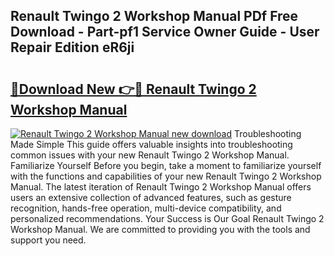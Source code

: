 ## Renault Twingo 2 Workshop Manual PDf Free Download - Part-pf1 Service Owner Guide - User Repair Edition eR6ji

# <h2><a href="http://bc64689.oget.top/?id=Renault+Twingo+2+Workshop+Manual">🔗Download New 👉🔴 Renault Twingo 2 Workshop Manual</a></h2>

[![Renault Twingo 2 Workshop Manual new download](https://i.imgur.com/5g1atiW.png)](http://bc64689.oget.top/?id=Renault+Twingo+2+Workshop+Manual)
Troubleshooting Made Simple This guide offers valuable insights into troubleshooting common issues with your new Renault Twingo 2 Workshop Manual. Familiarize Yourself Before you begin, take a moment to familiarize yourself with the functions and capabilities of your new Renault Twingo 2 Workshop Manual. The latest iteration of Renault Twingo 2 Workshop Manual offers users an extensive collection of advanced features, such as gesture recognition, hands-free operation, multi-device compatibility, and personalized recommendations. Your Success is Our Goal Renault Twingo 2 Workshop Manual. We are committed to providing you with the tools and support you need.
